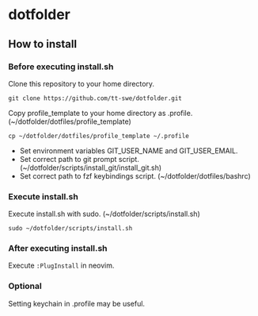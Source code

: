# dotfolder

## How to install

### Before executing install.sh

Clone this repository to your home directory.
```
git clone https://github.com/tt-swe/dotfolder.git
```

Copy profile\_template to your home directory as .profile. (~/dotfolder/dotfiles/profile\_template)
```
cp ~/dotfolder/dotfiles/profile_template ~/.profile
```

- Set environment variables GIT\_USER\_NAME and GIT\_USER\_EMAIL.
- Set correct path to git prompt script. (~/dotfolder/scripts/install\_git/install\_git.sh)
- Set correct path to fzf keybindings script. (~/dotfolder/dotfiles/bashrc)

### Execute install.sh

Execute install.sh with sudo. (~/dotfolder/scripts/install.sh)
```
sudo ~/dotfolder/scripts/install.sh
```

### After executing install.sh

Execute `:PlugInstall` in neovim.

### Optional

Setting keychain in .profile may be useful.
